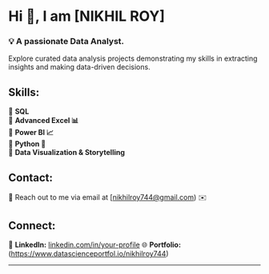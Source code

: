 # Hi 👋, I am [NIKHIL ROY]  

### 💡 A passionate Data Analyst.  

Explore curated data analysis projects demonstrating my skills in extracting insights and making data-driven decisions.  

## Skills:  
🔹 **SQL**  
🔹 **Advanced Excel 📊**  
🔹 **Power BI 📈**  
🔹 **Python 🐍**  
🔹 **Data Visualization & Storytelling**  

## Contact:  
📧 Reach out to me via email at [nikhilroy744@gmail.com) ✉️  

## Connect:  
🔗 **LinkedIn:** [linkedin.com/in/your-profile]([https://www.linkedin.com/in/your-profile](https://www.linkedin.com/in/nikhil-kumar-roy/))  
🌐 **Portfolio:** (https://www.datascienceportfol.io/nikhilroy744)  

---
